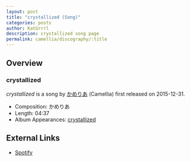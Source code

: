 ```yaml
---
layout: post
title: "crystallized (Song)"
categories: posts
author: KatGrrrl
description: crystallized song page
permalink: camellia/discography/:title
---
```


## Overview

### crystallized

*crystallized* is a song by [かめりあ](/camellia) (Camellia) first released on 2015-12-31.

* Composition: かめりあ
* Length: 04:37
* Album Appearances: [crystallized](<{% link postsInclude/_posts/camellia/albums/crystallized/2023-12-12-crystallized.md %}>)

## External Links

* [Spotify](https://open.spotify.com/track/6HBznW6Doe0w8WBazMavO5?si=d0eb1b6ad30c40c5)
